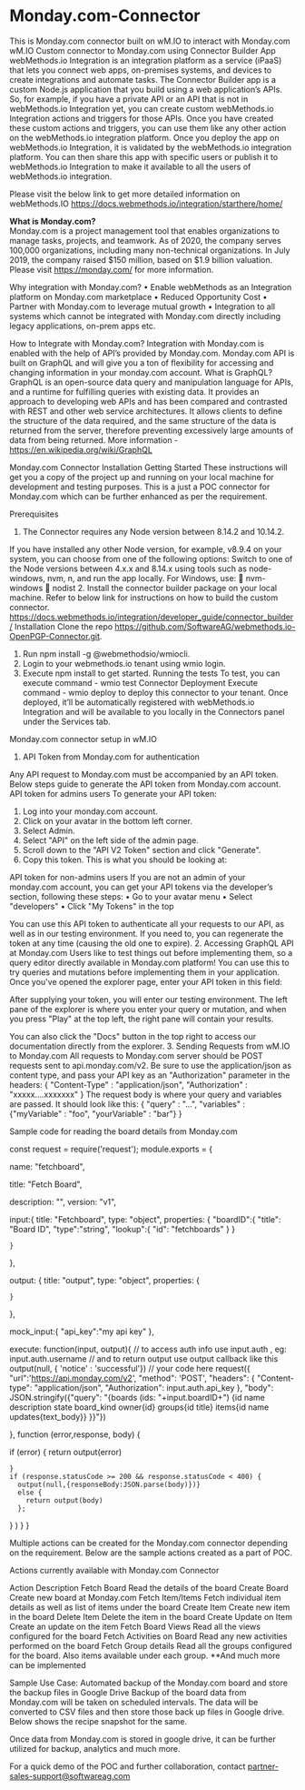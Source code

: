 # Monday.com-Connector
This is Monday.com connector built on wM.IO to interact with Monday.com 
wM.IO Custom connector to Monday.com using Connector Builder App
webMethods.io Integration is an integration platform as a service (iPaaS) that lets you connect web apps, on-premises systems, and devices to create integrations and automate tasks. 
The Connector Builder app is a custom Node.js application that you build using a web application’s APIs. So, for example, if you have a private API or an API that is not in webMethods.io Integration yet, you can create custom webMethods.io Integration actions and triggers for those APIs. Once you have created these custom actions and triggers, you can use them like any other action on the webMethods.io integration platform. Once you deploy the app on webMethods.io Integration, it is validated by the webMethods.io integration platform. 
You can then share this app with specific users or publish it to webMethods.io Integration to make it available to all the users of webMethods.io integration.

Please visit the below link to get more detailed information on webMethods.IO
https://docs.webmethods.io/integration/starthere/home/

<b>What is Monday.com?</b><br>
Monday.com is a project management tool that enables organizations to manage tasks, projects, and teamwork. As of 2020, the company serves 100,000 organizations, including many non-technical organizations. In July 2019, the company raised $150 million, based on $1.9 billion valuation. Please visit https://monday.com/ for more information.

Why integration with Monday.com?
•	Enable webMethods as an Integration platform on Monday.com marketplace
•	Reduced Opportunity Cost
•	Partner with Monday.com to leverage mutual growth
•	Integration to all systems which cannot be integrated with Monday.com directly including legacy applications, on-prem apps etc.




How to Integrate with Monday.com?
Integration with Monday.com is enabled with the help of API’s provided by Monday.com.  Monday.com API is built on GraphQL and will give you a ton of flexibility for accessing and changing information in your monday.com account.
What is GraphQL?
GraphQL is an open-source data query and manipulation language for APIs, and a runtime for fulfilling queries with existing data. It provides an approach to developing web APIs and has been compared and contrasted with REST and other web service architectures. It allows clients to define the structure of the data required, and the same structure of the data is returned from the server, therefore preventing excessively large amounts of data from being returned. More information - https://en.wikipedia.org/wiki/GraphQL

Monday.com Connector Installation
Getting Started
These instructions will get you a copy of the project up and running on your local machine for development and testing purposes. This is a just a POC connector for Monday.com which can be further enhanced as per the requirement.

Prerequisites
1.	The Connector requires any Node version between 8.14.2 and 10.14.2.

If you have installed any other Node version, for example, v8.9.4 on your system, you can choose from one of the following options:
Switch to one of the Node versions between 4.x.x and 8.14.x using tools such as node-windows, nvm, n, and run the app locally.
For Windows, use:
	nvm-windows
	nodist
2.	Install the connector builder package on your local machine. Refer to below link for instructions on how to build the custom connector.
https://docs.webmethods.io/integration/developer_guide/connector_builder/
Installation
Clone the repo https://github.com/SoftwareAG/webmethods.io-OpenPGP-Connector.git.
1.	Run npm install -g @webmethodsio/wmiocli.
2.	Login to your webmethods.io tenant using wmio login.
3.	Execute npm install to get started.
Running the tests
       To test, you can execute command - wmio test
Connector Deployment
Execute command - wmio deploy to deploy this connector to your tenant.
Once deployed, it’ll be automatically registered with webMethods.io Integration and will be available to you locally in the Connectors panel under the Services tab.

Monday.com connector setup in wM.IO
1.	API Token from Monday.com for authentication

Any API request to Monday.com must be accompanied by an API token. Below steps guide to generate the API token from Monday.com account.
API token for admins users
To generate your API token: 
1.	Log into your monday.com account.
2.	Click on your avatar in the bottom left corner.
3.	Select Admin.
4.	Select "API" on the left side of the admin page.
5.	Scroll down to the "API V2 Token" section and click "Generate".
6.	Copy this token. This is what you should be looking at:
 
API token for non-admins users
If you are not an admin of your monday.com account, you can get your API tokens via the developer’s section, following these steps: 
•	Go to your avatar menu 
•	Select "developers"
•	Click "My Tokens" in the top
 
You can use this API token to authenticate all your requests to our API, as well as in our testing environment. If you need to, you can regenerate the token at any time (causing the old one to expire). 
2.	Accessing GraphQL API at Monday.com
Users like to test things out before implementing them, so a query editor directly available in Monday.com platform! You can use this to try queries and mutations before implementing them in your application. 
Once you've opened the explorer page, enter your API token in this field: 
 
After supplying your token, you will enter our testing environment. The left pane of the explorer is where you enter your query or mutation, and when you press "Play" at the top left, the right pane will contain your results. 
 
You can also click the "Docs" button in the top right to access our documentation directly from the explorer. 
3.	Sending Requests from wM.IO to Monday.com
All requests to Monday.com server should be POST requests sent to api.monday.com/v2. Be sure to use the application/json as content type, and pass your API key as an "Authorization" parameter in the headers:
{
    "Content-Type" : "application/json",
    "Authorization" : "xxxxx….xxxxxxx"
}
The request body is where your query and variables are passed. It should look like this:
{ 
    "query" : "...",
    "variables" : {"myVariable" : "foo", "yourVariable" : "bar"}
}  

Sample code for reading the board details from Monday.com

const request = require('request');
module.exports = {

  name: "fetchboard",

  title: "Fetch Board",

  description: "",
  version: "v1",

  input:{
    title: "Fetchboard",
    type: "object",
    properties: {
      "boardID":{
        "title": "Board ID",
        "type":"string",
        "lookup":{
          "id": "fetchboards"
        }
      }
      
    }
  },

  output: {
    title: "output",
    type: "object",
    properties: {

    }
  },

  mock_input:{
    "api_key":"my api key"
  },

  execute: function(input, output){
    // to access auth info use input.auth , eg: input.auth.username
    // and to return output use output callback like this output(null, { 'notice' : 'successful'})
    // your code here
    request({
      "url":'https://api.monday.com/v2',
      "method": 'POST',
      "headers": {
          "Content-type": "application/json",
          "Authorization": input.auth.api_key
      },
      "body": JSON.stringify({"query": "{boards (ids: "+input.boardID+") {id name description state board_kind owner{id} groups{id title} items{id name updates{text_body}} }}"})
      
        
        
      
  }, function (error,response, body) {
    
  if (error) {
    return output(error)

    }
    if (response.statusCode >= 200 && response.statusCode < 400) {
      output(null,{responseBody:JSON.parse(body)})}
      else {
        return output(body)
      };
}
)
} 
}


Multiple actions can be created for the Monday.com connector depending on the requirement. Below are the sample actions created as a part of POC.

Actions currently available with Monday.com Connector 

Action	Description
Fetch Board	Read the details of the board
Create Board	Create new board at Monday.com
Fetch Item/Items	Fetch individual item details as well as list of items under the board
Create Item	Create new item in the board
Delete Item	Delete the item in the board
Create Update on Item	Create an update on the item
Fetch Board Views	Read all the views configured for the board
Fetch Activities on Board	Read any new activities performed on the board
Fetch Group details	Read all the groups configured for the board. Also items available under each group.
**And much more can be implemented


Sample Use Case: 
Automated backup of the Monday.com board and store the backup files in Google Drive
Backup of the board data from Monday.com will be taken on scheduled intervals. The data will be converted to CSV files and then store those back up files in Google drive. Below shows the recipe snapshot for the same.

 
Once data from Monday.com is stored in google drive, it can be further utilized for backup, analytics and much more.

For a quick demo of the POC and further collaboration, contact partner-sales-support@softwareag.com
